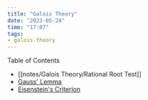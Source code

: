 ```yaml
---
title: "Galois Theory"
date: "2023-05-24"
time: "17:07"
tags:
- galois-theory
---
```

Table of Contents
- [[notes/Galois Theory/Rational Root Test]]  
- [Gauss' Lemma](notes/Galois%20Theory/Gauss'%20Lemma.md)
- [Eisenstein's Criterion](notes/Galois%20Theory/Eisenstein's%20Criterion.md) 